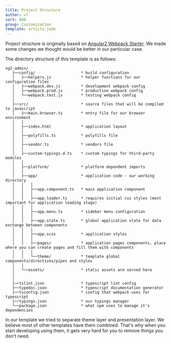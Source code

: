 ```yaml
---
title: Project Structure
author: vl
sort: 800
group: Customization
template: article.jade
---
```


Project structure is originally based on [Angular2 Webpack Starter](https://github.com/AngularClass/angular2-webpack-starter#file-structure). We made some changes we thought would be better in our particular case.

The directory structure of this template is as follows:

```
ng2-admin/
   ├──config/                    * build configuration
   │   ├──helpers.js             * helper functions for our configuration files
   │   ├──webpack.dev.js         * development webpack config
   │   ├──webpack.prod.js        * production webpack config
   │   └──webpack.test.js        * testing webpack config
   │
   ├──src/                       * source files that will be compiled to javascript
   │   ├──main.browser.ts        * entry file for our browser environment
   │   │
   │   ├──index.html             * application layout
   │   │
   │   ├──polyfills.ts           * polyfills file
   │   │
   │   ├──vendor.ts              * vendors file
   │   │
   │   ├──custom-typings.d.ts    * custom typings for third-party modules
   │   │
   │   ├──platform/              * platform dependent imports
   │   │
   │   ├──app/                   * application code - our working directory
   │   │   │
   │   │   ├──app.component.ts   * main application component
   │   │   │
   │   │   ├──app.loader.ts      * requires initial css styles (most important for application loading stage)
   │   │   │
   │   │   ├──app.menu.ts        * sidebar menu configuration
   │   │   │
   │   │   ├──app.state.ts       * global application state for data exchange between components
   │   │   │
   │   │   ├──app.scss           * application styles 
   │   │   │
   │   │   ├──pages/             * application pages components, place where you can create pages and fill them with components
   │   │   │
   │   │   └──theme/             * template global components/directives/pipes and styles
   │   │
   │   └──assets/                * static assets are served here
   │
   │
   ├──tslint.json                * typescript lint config
   ├──typedoc.json               * typescript documentation generator
   ├──tsconfig.json              * config that webpack uses for typescript
   ├──typings.json               * our typings manager
   └──package.json               * what npm uses to manage it's dependencies
```
In our template we tried to separate theme layer and presentation layer. We believe most of other templates have them combined. That's why when you start developing using them, it gets very hard for you to remove things you don't need.
